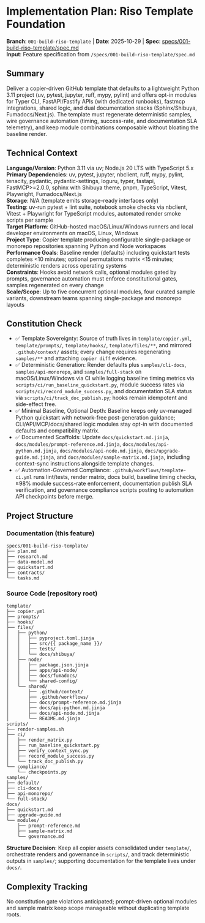 # Implementation Plan: Riso Template Foundation

**Branch**: `001-build-riso-template` | **Date**: 2025-10-29 | **Spec**: [specs/001-build-riso-template/spec.md](specs/001-build-riso-template/spec.md)  
**Input**: Feature specification from `/specs/001-build-riso-template/spec.md`

## Summary

Deliver a copier-driven GitHub template that defaults to a lightweight Python 3.11 project (uv, pytest, jupyter, ruff, mypy, pylint) and offers opt-in modules for Typer CLI, FastAPI/Fastify APIs (with dedicated runbooks), fastmcp integrations, shared logic, and dual documentation stacks (Sphinx/Shibuya, Fumadocs/Next.js). The template must regenerate deterministic samples, wire governance automation (timing, success-rate, and documentation SLA telemetry), and keep module combinations composable without bloating the baseline render.

## Technical Context

**Language/Version**: Python 3.11 via uv; Node.js 20 LTS with TypeScript 5.x  
**Primary Dependencies**: uv, pytest, jupyter, nbclient, ruff, mypy, pylint, tenacity, pydantic, pydantic-settings, loguru, typer, fastapi, FastMCP>=2.0.0, sphinx with Shibuya theme, pnpm, TypeScript, Vitest, Playwright, Fumadocs/Next.js  
**Storage**: N/A (template emits storage-ready interfaces only)  
**Testing**: uv-run pytest + lint suite, notebook smoke checks via nbclient, Vitest + Playwright for TypeScript modules, automated render smoke scripts per sample  
**Target Platform**: GitHub-hosted macOS/Linux/Windows runners and local developer environments on macOS, Linux, Windows  
**Project Type**: Copier template producing configurable single-package or monorepo repositories spanning Python and Node workspaces  
**Performance Goals**: Baseline render (defaults) including quickstart tests completes <10 minutes; optional permutations matrix <15 minutes; deterministic renders across operating systems  
**Constraints**: Hooks avoid network calls, optional modules gated by prompts, governance automation must enforce constitutional gates, samples regenerated on every change  
**Scale/Scope**: Up to five concurrent optional modules, four curated sample variants, downstream teams spanning single-package and monorepo layouts

## Constitution Check

- ✅ Template Sovereignty: Source of truth lives in `template/copier.yml`, `template/prompts/`, `template/hooks/`, `template/files/**`, and mirrored `.github/context/` assets; every change requires regenerating `samples/**` and attaching `copier diff` evidence.
- ✅ Deterministic Generation: Render defaults plus `samples/cli-docs`, `samples/api-monorepo`, and `samples/full-stack` on macOS/Linux/Windows via CI while logging baseline timing metrics via `scripts/ci/run_baseline_quickstart.py`, module success rates via `scripts/ci/record_module_success.py`, and documentation SLA status via `scripts/ci/track_doc_publish.py`; hooks remain idempotent and side-effect free.
- ✅ Minimal Baseline, Optional Depth: Baseline keeps only uv-managed Python quickstart with network-free post-generation guidance; CLI/API/MCP/docs/shared logic modules stay opt-in with documented defaults and compatibility matrix.
- ✅ Documented Scaffolds: Update `docs/quickstart.md.jinja`, `docs/modules/prompt-reference.md.jinja`, `docs/modules/api-python.md.jinja`, `docs/modules/api-node.md.jinja`, `docs/upgrade-guide.md.jinja`, and `docs/modules/sample-matrix.md.jinja`, including context-sync instructions alongside template changes.
- ✅ Automation-Governed Compliance: `.github/workflows/template-ci.yml` runs lint/tests, render matrix, docs build, baseline timing checks, ≥98% module success-rate enforcement, documentation publish SLA verification, and governance compliance scripts posting to automation API checkpoints before merge.

## Project Structure

### Documentation (this feature)

```text
specs/001-build-riso-template/
├── plan.md
├── research.md
├── data-model.md
├── quickstart.md
├── contracts/
└── tasks.md
```

### Source Code (repository root)

```text
template/
├── copier.yml
├── prompts/
├── hooks/
├── files/
│   ├── python/
│   │   ├── pyproject.toml.jinja
│   │   ├── src/{{ package_name }}/
│   │   ├── tests/
│   │   └── docs/shibuya/
│   ├── node/
│   │   ├── package.json.jinja
│   │   ├── apps/api-node/
│   │   ├── docs/fumadocs/
│   │   └── shared-config/
│   └── shared/
│       ├── .github/context/
│       ├── .github/workflows/
│       ├── docs/prompt-reference.md.jinja
│       ├── docs/api-python.md.jinja
│       ├── docs/api-node.md.jinja
│       └── README.md.jinja
scripts/
├── render-samples.sh
├── ci/
│   ├── render_matrix.py
│   ├── run_baseline_quickstart.py
│   ├── verify_context_sync.py
│   ├── record_module_success.py
│   └── track_doc_publish.py
└── compliance/
    └── checkpoints.py
samples/
├── default/
├── cli-docs/
├── api-monorepo/
└── full-stack/
docs/
├── quickstart.md
├── upgrade-guide.md
└── modules/
    ├── prompt-reference.md
    ├── sample-matrix.md
    └── governance.md
```

**Structure Decision**: Keep all copier assets consolidated under `template/`, orchestrate renders and governance in `scripts/`, and track deterministic outputs in `samples/`; supporting documentation for the template lives under `docs/`.

## Complexity Tracking

No constitution gate violations anticipated; prompt-driven optional modules and sample matrix keep scope manageable without duplicating template roots.
